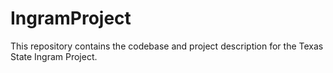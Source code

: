 # IngramProject
This repository contains the codebase and project description for the Texas State Ingram Project.

